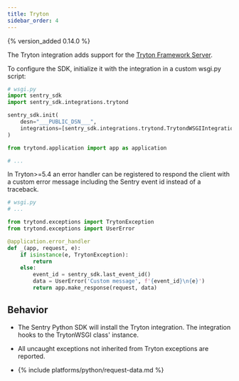 ```yaml
---
title: Tryton
sidebar_order: 4
---
```


{% version_added 0.14.0 %}

<!-- WIZARD -->
The Tryton integration adds support for the [Tryton Framework Server](https://www.tryton.org/).

To configure the SDK, initialize it with the integration in a custom wsgi.py script:

```python
# wsgi.py
import sentry_sdk
import sentry_sdk.integrations.trytond

sentry_sdk.init(
    desn="___PUBLIC_DSN___",
    integrations=[sentry_sdk.integrations.trytond.TrytondWSGIIntegration()]
)

from trytond.application import app as application

# ...
```

In Tryton>=5.4 an error handler can be registered to respond the client
with a custom error message including the Sentry event id instead of a traceback.

```python
# wsgi.py
# ...

from trytond.exceptions import TrytonException
from trytond.exceptions import UserError

@application.error_handler
def _(app, request, e):
    if isinstance(e, TrytonException):
        return
    else:
        event_id = sentry_sdk.last_event_id()
        data = UserError('Custom message', f'{event_id}\n{e}')
        return app.make_response(request, data)

```

<!-- ENDWIZARD -->

## Behavior

* The Sentry Python SDK will install the Tryton integration. The integration hooks to the TrytonWSGI class' instance.

* All uncaught exceptions not inherited from Tryton exceptions are reported.

* {% include platforms/python/request-data.md %}
